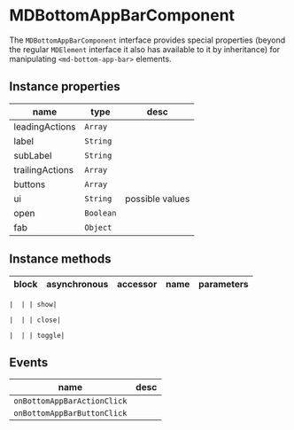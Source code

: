 # MDBottomAppBarComponent
The `MDBottomAppBarComponent` interface provides special properties (beyond the regular `MDElement` interface it also has available to it by inheritance) for manipulating `<md-bottom-app-bar>` elements.

## Instance properties

name|type|desc
---|---|---
leadingActions|`Array`|
label|`String`|
subLabel|`String`|
trailingActions|`Array`|
buttons|`Array`|
ui|`String`|possible values 
open|`Boolean`|
fab|`Object`|

## Instance methods

block| asynchronous | accessor| name| parameters
---| --- | ---| ---| ---

    |  | | show| 

    |  | | close| 

    |  | | toggle| 

## Events

name|desc
---|---
`onBottomAppBarActionClick`|
`onBottomAppBarButtonClick`|

